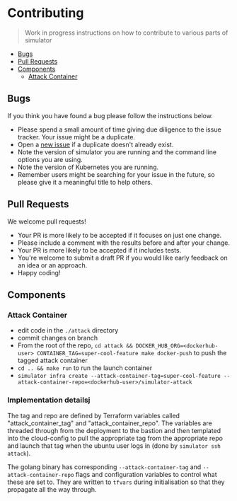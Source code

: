 # Contributing

> Work in progress instructions on how to contribute to various parts of simulator

<!-- toc -->

- [Bugs](#bugs)
- [Pull Requests](#pull-requests)
- [Components](#components)
  * [Attack Container](#attack-container)

<!-- tocstop -->

## Bugs

If you think you have found a bug please follow the instructions below.

- Please spend a small amount of time giving due diligence to the issue tracker. Your issue might be a duplicate.
- Open a [new issue](https://github.com/kubernetes-simulator/simulator/issues/new) if a duplicate doesn't already exist.
- Note the version of simulator you are running and the command line options you are using.
- Note the version of Kubernetes you are running.
- Remember users might be searching for your issue in the future, so please give it a meaningful title to help others.

## Pull Requests 

We welcome pull requests! 

- Your PR is more likely to be accepted if it focuses on just one change.
- Please include a comment with the results before and after your change. 
- Your PR is more likely to be accepted if it includes tests.
- You're welcome to submit a draft PR if you would like early feedback on an idea or an approach. 
- Happy coding!


## Components

### Attack Container

- edit code in the `./attack` directory
- commit changes on branch
- From the root of the repo, `cd attack && DOCKER_HUB_ORG=<dockerhub-user> CONTAINER_TAG=super-cool-feature make docker-push` to push the tagged attack container
- `cd .. && make run` to run the launch container
- `simulator infra create --attack-container-tag=super-cool-feature --attack-container-repo=<dockerhub-user>/simulator-attack`

### Implementation detailsj

The tag and repo are defined by Terraform variables called
"attack_container_tag" and "attack_container_repo". The variables are threaded
through from the deployment to the bastion and then templated into the
cloud-config to pull the appropriate tag from the appropriate repo and launch
that tag when the ubuntu user logs in (done by `simulator ssh attack`).

The golang binary has corresponding `--attack-container-tag` and
`--attack-container-repo` flags and configuration variables to control what
these are set to. They are written to `tfvars` during initialisation so that
they propagate all the way through.



